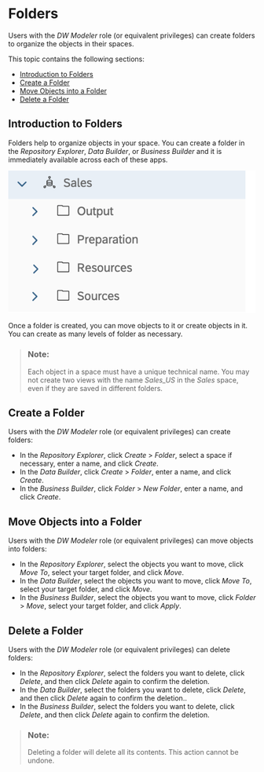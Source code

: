 <!-- loiobbedad63821443518fcd8fe56f7d26f7 -->

# Folders

Users with the *DW Modeler* role \(or equivalent privileges\) can create folders to organize the objects in their spaces.

This topic contains the following sections:

-   [Introduction to Folders](folders-bbedad6.md#loiobbedad63821443518fcd8fe56f7d26f7__section_intro)
-   [Create a Folder](folders-bbedad6.md#loiobbedad63821443518fcd8fe56f7d26f7__section_create)
-   [Move Objects into a Folder](folders-bbedad6.md#loiobbedad63821443518fcd8fe56f7d26f7__section_move)
-   [Delete a Folder](folders-bbedad6.md#loiobbedad63821443518fcd8fe56f7d26f7__section_delete)



<a name="loiobbedad63821443518fcd8fe56f7d26f7__section_intro"/>

## Introduction to Folders

Folders help to organize objects in your space. You can create a folder in the *Repository Explorer*, *Data Builder*, or *Business Builder* and it is immediately available across each of these apps.

![](images/Folders_Example_a96c940.png)

Once a folder is created, you can move objects to it or create objects in it. You can create as many levels of folder as necessary.

> ### Note:  
> Each object in a space must have a unique technical name. You may not create two views with the name *Sales\_US* in the *Sales* space, even if they are saved in different folders.



<a name="loiobbedad63821443518fcd8fe56f7d26f7__section_create"/>

## Create a Folder

Users with the *DW Modeler* role \(or equivalent privileges\) can create folders:

-   In the *Repository Explorer*, click *Create* \> *Folder*, select a space if necessary, enter a name, and click *Create*.
-   In the *Data Builder*, click *Create* \> *Folder*, enter a name, and click *Create*.
-   In the *Business Builder*, click *Folder* \> *New Folder*, enter a name, and click *Create*.



<a name="loiobbedad63821443518fcd8fe56f7d26f7__section_move"/>

## Move Objects into a Folder

Users with the *DW Modeler* role \(or equivalent privileges\) can move objects into folders:

-   In the *Repository Explorer*, select the objects you want to move, click *Move To*, select your target folder, and click *Move*.
-   In the *Data Builder*, select the objects you want to move, click *Move To*, select your target folder, and click *Move*.
-   In the *Business Builder*, select the objects you want to move, click *Folder* \> *Move*, select your target folder, and click *Apply*.



<a name="loiobbedad63821443518fcd8fe56f7d26f7__section_delete"/>

## Delete a Folder

Users with the *DW Modeler* role \(or equivalent privileges\) can delete folders:

-   In the *Repository Explorer*, select the folders you want to delete, click *Delete*, and then click *Delete* again to confirm the deletion.
-   In the *Data Builder*, select the folders you want to delete, click *Delete*, and then click *Delete* again to confirm the deletion..
-   In the *Business Builder*, select the folders you want to delete, click *Delete*, and then click *Delete* again to confirm the deletion.

> ### Note:  
> Deleting a folder will delete all its contents. This action cannot be undone.

